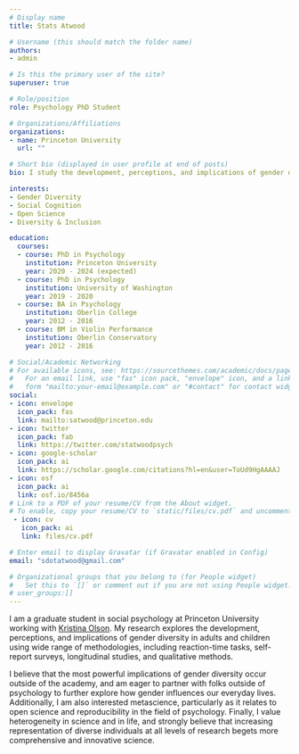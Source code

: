 ```yaml
---
# Display name
title: Stats Atwood

# Username (this should match the folder name)
authors:
- admin

# Is this the primary user of the site?
superuser: true

# Role/position
role: Psychology PhD Student

# Organizations/Affiliations
organizations:
- name: Princeton University
  url: ""

# Short bio (displayed in user profile at end of posts)
bio: I study the development, perceptions, and implications of gender diversity.

interests:
- Gender Diversity
- Social Cognition
- Open Science
- Diversity & Inclusion

education:
  courses:
  - course: PhD in Psychology
    institution: Princeton University
    year: 2020 - 2024 (expected)
  - course: PhD in Psychology
    institution: University of Washington
    year: 2019 - 2020
  - course: BA in Psychology 
    institution: Oberlin College
    year: 2012 - 2016
  - course: BM in Violin Performance 
    institution: Oberlin Conservatory
    year: 2012 - 2016

# Social/Academic Networking
# For available icons, see: https://sourcethemes.com/academic/docs/page-builder/#icons
#   For an email link, use "fas" icon pack, "envelope" icon, and a link in the
#   form "mailto:your-email@example.com" or "#contact" for contact widget.
social:
- icon: envelope
  icon_pack: fas
  link: mailto:satwood@princeton.edu
- icon: twitter
  icon_pack: fab
  link: https://twitter.com/statwoodpsych
- icon: google-scholar
  icon_pack: ai
  link: https://scholar.google.com/citations?hl=en&user=ToUd9HgAAAAJ
- icon: osf
  icon_pack: ai
  link: osf.io/8456a
# Link to a PDF of your resume/CV from the About widget.
# To enable, copy your resume/CV to `static/files/cv.pdf` and uncomment the lines below.
 - icon: cv
   icon_pack: ai
   link: files/cv.pdf

# Enter email to display Gravatar (if Gravatar enabled in Config)
email: "sdotatwood@gmail.com"

# Organizational groups that you belong to (for People widget)
#   Set this to `[]` or comment out if you are not using People widget.
# user_groups:[]
---
```


I am a graduate student in social psychology at Princeton University working with <a href="https://psych.princeton.edu/person/kristina-olson">Kristina Olson</a>. My research explores the development, perceptions, and implications of gender diversity in adults and children using wide range of methodologies, including reaction-time tasks, self-report surveys, longitudinal studies, and qualitative methods. 

I believe that the most powerful implications of gender diversity occur outside of the academy, and am eager to partner with folks outside of psychology to further explore how gender influences our everyday lives. Additionally, I am also interested metascience, particularly as it relates to open science and reproducibility in the field of psychology. Finally, I value heterogeneity in science and in life, and strongly believe that increasing representation of diverse individuals at all levels of research begets more comprehensive and innovative science.
